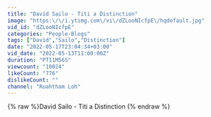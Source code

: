 ```yaml
---
title: "David Sailo - Titi a Distinction"
image: "https:\/\/i.ytimg.com\/vi\/dZLooNIcfpE\/hqdefault.jpg"
vid_id: "dZLooNIcfpE"
categories: "People-Blogs"
tags: ["David","Sailo","Distinction"]
date: "2022-05-17T23:04:34+03:00"
vid_date: "2022-05-13T11:00:00Z"
duration: "PT11M56S"
viewcount: "10024"
likeCount: "776"
dislikeCount: ""
channel: "Ruahtham Loh"
---
```

{% raw %}David Sailo - Titi a Distinction {% endraw %}
